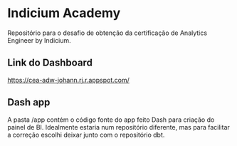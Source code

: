 # Indicium Academy

Repositório para o desafio de obtenção da certificação de Analytics Engineer by Indicium.

## Link do Dashboard

https://cea-adw-johann.rj.r.appspot.com/

## Dash app

A pasta /app contém o código fonte do app feito Dash para criação do painel de BI. Idealmente estaria num repositório diferente, mas para facilitar a correção escolhi deixar junto com o repositório dbt.
